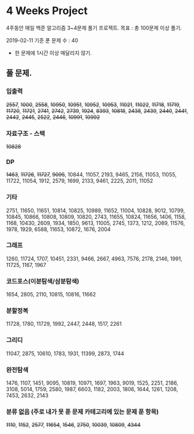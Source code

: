 # 4 Weeks Project

4주동안 매일 백준 알고리즘 3~4문제 풀기 프로젝트.
목표 : 총 100문제 이상 풀기.

2019-02-11 기준 푼 문제 수 : 40

- 한 문제에 1시간 이상 매달리지 않기.


## 풀 문제.

### 입출력
~~2557~~, ~~1000~~, ~~2558~~, ~~10950~~, ~~10951~~, ~~10952~~, ~~10953~~, ~~11021~~, ~~11022~~, ~~11718~~, ~~11719~~, ~~11720~~, ~~11721~~, ~~2741~~, ~~2742~~, ~~2739~~, ~~1924~~, ~~8393~~, ~~10818~~, ~~2438~~, ~~2439~~, ~~2440~~, ~~2441~~, ~~2442~~, ~~2445~~, ~~2522~~, ~~2446~~, ~~10991~~, ~~10992~~

### 자료구조 - 스택
~~10828~~

### DP
~~1463~~, ~~11726~~, ~~11727~~, ~~9095~~, 10844, 11057, 2193, 9465, 2156, 11053, 11055, 11722, 11054, 1912, 2579, 1699, 2133, 9461, 2225, 2011, 11052

### 기타
2751, 11650, 11651, 10814, 10825, 10989, 11652, 11004, 10828, 9012, 10799, 10845, 10866, 10808, 10809, 10820, 2743, 11655, 10824, 11656, 1406, 1158, 1168, 10430, 2609, 1934, 1850, 9613, 11005, 2745, 1373, 1212, 2089, 11576, 1978, 1929, 6588, 11653, 10872, 1676, 2004

### 그래프
1260, 11724, 1707, 10451, 2331, 9466, 2667, 4963, 7576, 2178, 2146, 1991, 11725, 1167, 1967

### 코드포스(이분탐색/삼분탐색)
1654, 2805, 2110, 10815, 10816, 11662

### 분할정복
11728, 1780, 11729, 1992, 2447, 2448, 1517, 2261

### 그리디
11047, 2875, 10610, 1783, 1931, 11399, 2873, 1744

### 완전탐색
1476, 1107, 1451, 9095, 10819, 10971, 1697, 1963, 9019, 1525, 2251, 2186, 3108, 5014, 1759, 2580, 1987, 6603, 1182, 2003, 1806, 1644, 1261, 1208, 7453, 2632, 2143


### 분류 없음 (주로 내가 못 푼 문제 카테고리에 있는 문제 푼 항목)
~~1110~~, ~~1152~~, ~~2577~~, ~~11654~~, ~~1546~~, ~~2750~~, ~~10039~~, ~~10809~~, ~~4344~~